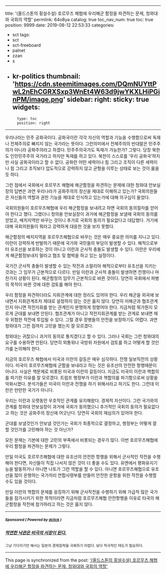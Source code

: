 
---
title: '(올드스톤의 횡설수설) 호르무즈 해협에 우리해군 함정을 파견하는 문제, 청와대와 국회의 역할'
permlink: 64o8ya
catalog: true
toc_nav_num: true
toc: true
position: 9999
date: 2019-08-12 22:53:33
categories:
- sct
tags:
- sct
- sct-freeboard
- palnet
- zzan
- s
- kr-politics
thumbnail: 'https://cdn.steemitimages.com/DQmNUYttPwL2nEhCGRXSxp3WnEt4W63d9jwYKXLHiPGinPM/image.png'
sidebar:
    right:
        sticky: true
widgets:
    -
        type: toc
        position: right
---


우리나라는 민주 공화국이다. 공화국이란 각각 자신의 역할과 기능을 수행함으로써 독재나 전체주의로 빠지지 않는 국가라는 뜻이다. 그런의미에서 전체주의의 반대말은 민주주의가 아니라 공화주의라고 하겠다. 민주주의국가도 독재가 가능한가? 그렇다. 당장 북한도 인민민주주의 국가라고 하지만 독재를 하고 있다. 북한이 스스로를 ‘우리 공화국’하지만 사실 공화국이라고 할 수 없다. 공화란 어떤 세력이나 힘 그리고 조직이 다른 세력이나 힘 그리고 조직보다 압도적으로 강력하지 않고 균형을 이루는 상태로 보는 것이 옳을 듯 하다.

그런 점에서 국회에서 호르무즈 해협에 해군함정을 파견하는 문제에 대한 청와대 안보실장의 답변은 과연 우리나라가 공화주의의 정신을 제대로 이해하고 있는가? 국회의원들은 자신들의 역할과 권한 기능을 제대로 인식하고 있는가에 대해 의구심이 들었다.

국회의원들이 호르무즈해협에 우리 해군함정을 보내려고 하면 국회의 동의절차를 얻어야 한다고 했다. 그랬더니 정의용 안보실장이 과거에 해군함정을 보낼때 국회의 동의를 얻었고, 배치지역만 바꾸는 것이니 추가로 국회의 동의가 필요없다고 대답했다. 거기에 대해 국회의원들이 뭐라고 강력하게 대응한 것을 보지 못했다.

해군함정의 배치지역을 호르무즈해협으로 바꾸는 것은 매우 중요한 의미를 지니고 있다. 이란이 강력하게 반발하기 때문에 국가와 국민들의 부담이 발생할 수 있다. 해적으로부터 유조선을 보호하는 것이 아니고 이란과 군사적 충돌도 발생할 수 있다. 이란은 우리에게 해군함정보내지 말라고 협조 및 협박을 하고 있는 실정이다.

국가간 군사적 충돌이 발생할 수 있는 작전과 소말리아 해적으로부터 유조선을 지키는 것과는 그 임무가 근본적으로 다르다. 만일 이란과 군사적 충돌이 발생하면 전쟁이나 마찬가지 상황이 된다. 해군함정의 임무가 근본적으로 바뀐 것이다. 당연히 국회에서 파병의 목적이 바뀐 것에 대한 검토를 해야 한다.

우리 함정을 파견하더라도 지휘관계에 대한 정리도 있어야 한다. 우리 해군을 외국에 보내면서 지휘관계조차 제대로 설정하지 않는 것은 옳지 않다. 당연히 미해군과 협조관계인지 아니면 작전지휘를 받는 관계인지 분명하게 정했어야 한다. 지금처럼 뭐가뭔지 모르게 군대를 보내면 안된다. 협조관계가 아니고 작전지휘관계를 받는 관계로 보내면 매우 위험한 작전에 투입될 수 있다. 그럴 경우 장병들의 안전을 보장하기도 어렵다. 과연 청와대가 그런 점까지 고민을 했는지 잘 모르겠다.

청와대는 귀찮으니 과거의 동의로 퉁치겠다고 할 수 있다. 그러나 국회는 그런 청와대의 요구를 수용하면 안된다. 당연히 외통위나 국방위 차원에서 검토를 하고 어떻게 할 것인가를 논의해야 한다.

지금의 호르무즈 해협에서 미국과 이란의 갈등은 매우 심각하다. 전쟁 일보직전의 상황이다. 미국이 호르무즈해협에 군함을 보내라고 하는 것은 유조선의 안전한 항행때문이 아니다. 사실은 핵문제로 비롯된 미국과 이란의 갈등이다. 지금도 미국이 이란과 핵합의를 파기한 이유를 잘 모르겠다. 트럼프 행정부가 이란과 핵합의를 파기함으로써 상황을 악화시켰다. 분석가들은 미국이 이란과 전쟁을 하기 위해서라고 하기도 한다. 그런데 이란은 만만한 국가가 아니다.

우리는 이란과 오랫동안 우호적인 관계를 유지해왔다. 경제적 자산이다. 그런 국가와의 관계를 청와대 안보실장이 과거에 국회가 동의했으니 추가적인 국회의 동의가 필요없다고 하는 것은 공화주의 정신에 어긋난다. 당연히 국회의 재심의가 있어야 한다.

군대를 보낼것인가 안보낼 것인가는 국회가 최종적으로 결정하고, 행정부는 어떻게 잘 할 것인가를 고민해야 하는 것 아닌가?

모든 문제는 기본에 대한 고민의 부족에서 비롯되는 경우가 많다. 이번 호르무즈해협에 우리 함정을 파견하는 문제가 그렇다.

만일 미국도 호르무즈해협에 대한 유조선의 안전한 항행을 위해서 군사적인 작전을 수행해야 한다면, 자신들이 직접 나서지 않은 것이 더 좋을 수도 있다. 유엔에서 평화유지기능을 발동하거나 아니면 나토가 그런 역할을 할 수 있다. 아니면 호르무즈해협으로 유조선을 많이 운행하는 국가끼리 연합사령부를 만들어 안전한 운항을 위한 작전을 수행할 수도 있을 것이다.

만일 이란의 핵합의 문제를 응징하기 위해 군사작전을 수행하기 위해 가급적 많은 국가들을 참가시키기 위한 목적이라면 지금처럼 호르무즈해협 안전항행을 이유로 타국의 해군함정을 작전에 참가하라고 하는 것은 옳지 않다.

---

#####  <sub> **Sponsored ( Powered by [dclick](https://www.dclick.io) )** </sub>
##### [막연한 낙관은 비극의 서장이 된다. ](https://api.dclick.io/v1/c?x=eyJhbGciOiJIUzI1NiIsInR5cCI6IkpXVCJ9.eyJjIjoib2xkc3RvbmUiLCJzIjoiNjRvOHlhIiwiYSI6WyJ0LTIwMTciXSwidXJsIjoiaHR0cDovL29sZHN0b25lLmRvdGhvbWUuY28ua3IvZ3NvbWlhLWRlbnVuY2lhdGlvbi1uby10aW1lLyIsImlhdCI6MTU2NTY1MTY0MywiZXhwIjoxODgxMDExNjQzfQ.Cw-8qoliF3-67EItuXzEVSGIF2RU2RSMj4AJymk5e_I)
<sup>그냥 기다리기만 해서는 일본의 경제침략을 극복하기 어렵다. 보다 적극적인 태도가 필요하다.</sup>


- - -

This page is synchronized from the post: ['(올드스톤의 횡설수설) 호르무즈 해협에 우리해군 함정을 파견하는 문제, 청와대와 국회의 역할'](https://steemit.com/@oldstone/64o8ya)
